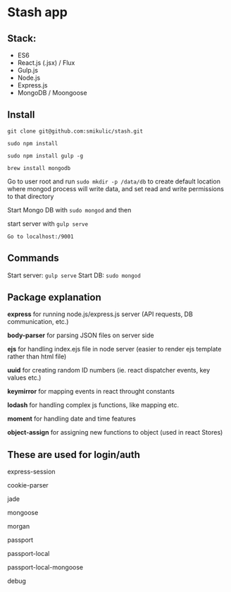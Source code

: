 # Stash app


## Stack:
- ES6
- React.js (.jsx) / Flux
- Gulp.js
- Node.js
- Express.js
- MongoDB / Moongoose


## Install
`git clone git@github.com:smikulic/stash.git`

`sudo npm install`

`sudo npm install gulp -g`

`brew install mongodb`

Go to user root and run `sudo mkdir -p /data/db` to create default location where mongod process will write data,
and set read and write permissions to that directory

Start Mongo DB with `sudo mongod` and then

start server with `gulp serve`

`Go to localhost:/9001`


## Commands
Start server: `gulp serve`
Start DB: `sudo mongod`


## Package explanation
<strong>express</strong> for running node.js/express.js server (API requests, DB communication, etc.)

<strong>body-parser</strong> for parsing JSON files on server side

<strong>ejs</strong> for handling index.ejs file in node server (easier to render ejs template rather than html file)

<strong>uuid</strong> for creating random ID numbers (ie. react dispatcher events, key values etc.)

<strong>keymirror</strong> for mapping events in react throught constants

<strong>lodash</strong> for handling complex js functions, like mapping etc.

<strong>moment</strong> for handling date and time features

<strong>object-assign</strong> for assigning new functions to object (used in react Stores)


## These are used for login/auth
express-session

cookie-parser

jade

mongoose

morgan

passport

passport-local 

passport-local-mongoose

debug 

